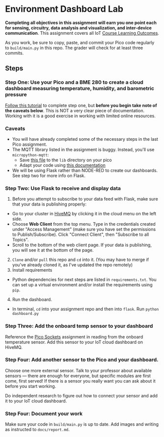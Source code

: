 # Environment Dashboard Lab

**Completing all objectives in this assignment will earn you one point each for sensing, circuitry, data analysis and visualization, and inter-device communication**. This assignment covers all IoT [Course Learning Outcomes](https://github.com/allegheny-college-cmpsc-406-spring-2024/course-materials?tab=readme-ov-file#course-learning-outcomes).

As you work, be sure to copy, paste, and commit your Pico code regularly to `build/main.py` in this repo. The grader will check for at least three commits.

## Steps

### Step One: Use your Pico and a BME 280 to create a cloud dashboard measuring temperature, humidity, and barometric pressure

[Follow this tutorial](https://www.hivemq.com/blog/iot-reading-sensor-data-raspberry-pi-pico-w-micropython-mqtt-node-red/) to complete step one, but **before you begin take note of the caveats below**. This is NOT a very clear piece of documentation. Working with it is a good exercise in working with limited online resources.

### Caveats

- You will have already completed some of the necessary steps in the last Pico assignment.
- The MQTT library listed in the assignment is buggy. Instead, you'll use `micropython-mqtt`:
  - Save [this file](https://github.com/peterhinch/micropython-mqtt/blob/master/mqtt_as/mqtt_as.py) to the `lib` directory on your pico
  - Adapt your code using [this documentation](https://github.com/peterhinch/micropython-mqtt/blob/master/mqtt_as/README.md#8-hive-mq)
- We will be using Flask rather than NODE-RED to create our dashboards. See step two for more info on Flask. 

### Step Two: Use Flask to receive and display data

1. Before you attempt to subscribe to your data feed with Flask, make sure that your data is publishing properly: 
  - Go to your cluster in [HiveMQ](https://console.hivemq.cloud/) by clicking it in the cloud menu on the left side. 
  - Choose **Web Client** from the top menu. Type in the credentials created under "Access Management" (make sure you have set the permissions to Publish/Subscribe). Click "Connect Client", then "Subscribe to all Topics". 
  - Scroll to the bottom of the web client page. If your data is publishing, you will see it at the bottom of the page.
2. `Clone` and/or `pull` this repo and `cd` into it. (You may have to merge if you've already cloned it, as I've updated the repo remotely) 
3. Install requirements
  - Python dependencies for next steps are listed in `requirements.txt`. You can set up a virtual environment and/or install the requirements using `pip`.
4. Run the dashboard.
  - In terminal, `cd` into your assignment repo and then into `flask`. Run `python dashboard.py`
  

### Step Three: Add the onboard temp sensor to your dashboard

Reference the [Pico Sockets](https://github.com/allegheny-college-cmpsc-406-spring-2024/pico-sockets) assignment in reading from the onboard temperature sensor. Add this sensor to your IoT cloud dashboard on HiveMQ.

### Step Four: Add another sensor to the Pico and your dashboard.

Choose one more external sensor. Talk to your professor about available sensors — there are enough for everyone, but specific modules are first come, first served! If there is a sensor you really want you can ask about it before you start working.

Do independent research to figure out how to connect your sensor and add it to your IoT cloud dashboard.

### Step Four: Document your work

Make sure your code in `build/main.py` is up to date. Add images and writing as instructed to `docs/report.md`.
